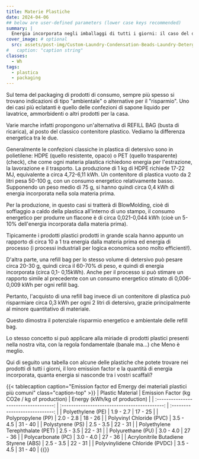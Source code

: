 ```yaml
---
title: Materie Plastiche
date: 2024-04-06
## below are user-defined parameters (lower case keys recommended)
summary: |
  Energia incorporata negli imballaggi di tutti i giorni: il caso del detersivo liquido
cover_image: # optional
  src: assets/post-img/Custom-Laundry-Condensation-Beads-Laundry-Detergent-Refill-Packaging-Bag-with-Spout_ixnnix
#   caption: "caption string"
classes:
  - Wh
tags:
  - plastica
  - packaging
---
```


Sul tema del packaging di prodotti di consumo, sempre più spesso si trovano indicazioni di tipo "ambientale" o alternative per il "risparmio". Uno dei casi più eclatanti è quello delle confezioni di sapone liquido per lavatrice, ammorbidenti o altri prodotti per la casa.

Varie marche infatti propongono un'alternativa di REFILL BAG (busta di ricarica), al posto del classico contenitore plastico. Vediamo la differenza energetica tra le due.

Generalmente le confezioni classiche in plastica di detersivo sono in polietilene: HDPE (quello resistente, opaco) o PET (quello trasparente)(check), che come ogni materia plastica richiedono energia per l\'estrazione, la lavorazione e il trasporto. La produzione di 1 kg di HDPE richiede 17-22 MJ, equivalente a circa 4,72-6,11 kWh. Un contenitore di plastica vuoto da 2 litri pesa 50-100 g, con un consumo energetico relativamente basso. Supponendo un peso medio di 75 g, si hanno quindi circa 0,4 kWh di energia incorporata nella sola materia prima.

Per la produzione, in questo casi si tratterà di BlowMolding, cioè di soffiaggio a caldo della plastica all'interno di uno stampo, il consumo energetico per produrre un flacone è di circa 0,021-0,044 kWh (cioè un 5-10% dell'energia incorporata dalla materia prima).

Tipicamente i prodotti plastici prodotti in grande scala hanno appunto un rapporto di circa 10 a 1 tra energia dalla materia prima ed energia di processo (i processi industriali per logica economica sono molto efficienti!).

D\'altra parte, una refill bag per lo stesso volume di detersivo può pesare circa 20-30 g, quindi circa il 60-70% di peso, e quindi di energia incorporata (circa 0,1- 0,15kWh). Anche per il processo si può stimare un rapporto simile al precedente con un consumo energetico stimato di 0,006-0,009 kWh per ogni refill bag.

Pertanto, l\'acquisto di una refill bag invece di un contenitore di plastica può risparmiare circa 0,3 kWh per ogni 2 litri di detersivo, grazie principalmente al minore quantitativo di materiale.

Questo dimostra il potenziale risparmio energetico e ambientale delle refill bag.

Lo stesso concetto si può applicare alla miriade di prodotti plastici presenti nella nostra vita, con la regola fondamentale (banale ma...) che Meno è meglio.

Qui di seguito una tabella con alcune delle plastiche che potete trovare nei prodotti di tutti i giorni, il loro emission factor e la quantità di energia incorporata, quanta energia si nasconde tra i vostri scaffali?

{{< tablecaption caption="Emission factor ed Emergy dei materiali plastici pi&ugrave; comuni" class="caption-top" >}}
|           Plastic Material            | Emission Factor  (kg CO2e / kg of production) | Energy  (kWh/kg of production) |
| :-----------------------------------: | :-------------------------------------------: | :----------------------------: |
|           Polyethylene (PE)           |                   1.9 - 2.7                   |            17 - 25             |
|          Polypropylene (PP)           |                   2.0 - 2.8                   |            18 - 26             |
|       Polyvinyl Chloride (PVC)        |                   3.5 - 4.5                   |            31 - 40             |
|           Polystyrene (PS)            |                   2.5 - 3.5                   |            22 - 31             |
|   Polyethylene Terephthalate (PET)    |                   2.5 - 3.5                   |            22 - 31             |
|           Polyurethane (PU)           |                   3.0 - 4.0                   |            27 - 36             |
|          Polycarbonate (PC)           |                   3.0 - 4.0                   |            27 - 36             |
| Acrylonitrile Butadiene Styrene (ABS) |                   2.5 - 3.5                   |            22 - 31             |
|    Polyvinylidene Chloride (PVDC)     |                   3.5 - 4.5                   |            31 - 40             |
{{</tablecaption>}}

<!--
  created 2024-04-06 15:17:13.824143 +0200 CEST m=+0.090941417
-->